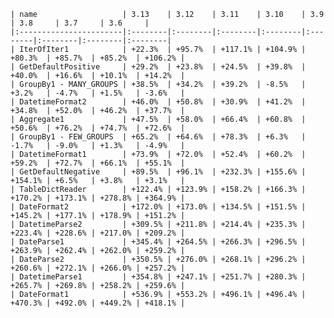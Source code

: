     | name                   | 3.13    | 3.12    | 3.11    | 3.10    | 3.9     | 3.8     | 3.7     | 3.6     |
    |:-----------------------|:--------|:--------|:--------|:--------|:--------|:--------|:--------|:--------|
    | IterOfIter1            | +22.3%  | +95.7%  | +117.1% | +104.9% | +80.3%  | +85.7%  | +85.2%  | +106.2% |
    | GetDefaultPositive     | +29.2%  | +23.8%  | +24.5%  | +39.8%  | +40.0%  | +16.6%  | +10.1%  | +14.2%  |
    | GroupBy1 - MANY_GROUPS | +38.5%  | +34.2%  | +39.2%  | -8.5%   | +3.2%   | -4.7%   | +1.5%   | -3.6%   |
    | DatetimeFormat2        | +46.0%  | +50.8%  | +30.9%  | +41.2%  | +34.8%  | +52.0%  | +46.2%  | +37.7%  |
    | Aggregate1             | +47.5%  | +58.0%  | +66.4%  | +60.8%  | +50.6%  | +76.2%  | +74.7%  | +72.6%  |
    | GroupBy1 - FEW_GROUPS  | +65.2%  | +64.6%  | +78.3%  | +6.3%   | -1.7%   | -9.0%   | +1.3%   | -4.9%   |
    | DatetimeFormat1        | +73.9%  | +72.0%  | +52.4%  | +60.2%  | +59.2%  | +72.7%  | +66.1%  | +55.1%  |
    | GetDefaultNegative     | +89.5%  | +96.1%  | +232.3% | +155.6% | +154.1% | +6.5%   | +3.8%   | +3.1%   |
    | TableDictReader        | +122.4% | +123.9% | +158.2% | +166.3% | +170.2% | +173.1% | +278.8% | +364.9% |
    | DateFormat2            | +172.0% | +173.0% | +134.5% | +151.5% | +145.2% | +177.1% | +178.9% | +151.2% |
    | DatetimeParse2         | +309.5% | +211.8% | +214.4% | +235.3% | +223.4% | +228.6% | +217.0% | +209.2% |
    | DateParse1             | +345.4% | +264.5% | +266.3% | +296.5% | +263.9% | +262.4% | +262.0% | +259.2% |
    | DateParse2             | +350.5% | +276.0% | +268.1% | +296.2% | +260.6% | +272.1% | +266.0% | +257.2% |
    | DatetimeParse1         | +354.8% | +247.1% | +251.7% | +280.3% | +265.7% | +269.8% | +258.2% | +259.6% |
    | DateFormat1            | +536.9% | +553.2% | +496.1% | +496.4% | +470.3% | +492.0% | +449.2% | +418.1% |